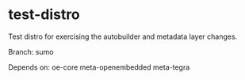 test-distro
===========

Test distro for exercising the autobuilder and metadata layer changes.

Branch: sumo

Depends on:
   oe-core
   meta-openembedded
   meta-tegra
